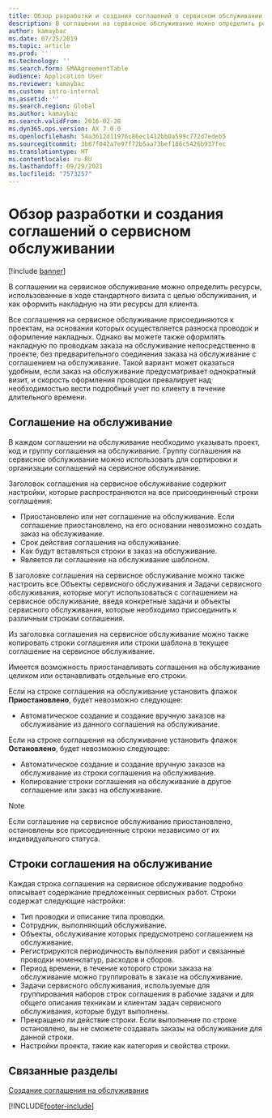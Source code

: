 ```yaml
---
title: Обзор разработки и создания соглашений о сервисном обслуживании
description: В соглашении на сервисное обслуживание можно определить ресурсы, использованные в ходе стандартного визита с целью обслуживания, и как оформить накладную на эти ресурсы для клиента.
author: kamaybac
ms.date: 07/25/2019
ms.topic: article
ms.prod: ''
ms.technology: ''
ms.search.form: SMAAgreementTable
audience: Application User
ms.reviewer: kamaybac
ms.custom: intro-internal
ms.assetid: ''
ms.search.region: Global
ms.author: kamaybac
ms.search.validFrom: 2016-02-28
ms.dyn365.ops.version: AX 7.0.0
ms.openlocfilehash: 54a3612d11976c86ec1412bb0a599c772d7edeb5
ms.sourcegitcommit: 3b87f042a7e97f72b5aa73bef186c5426b937fec
ms.translationtype: HT
ms.contentlocale: ru-RU
ms.lasthandoff: 09/29/2021
ms.locfileid: "7573257"
---
```

# <a name="develop-and-establish-service-agreements-overview"></a>Обзор разработки и создания соглашений о сервисном обслуживании

[!include [banner](../includes/banner.md)]

В соглашении на сервисное обслуживание можно определить ресурсы, использованные в ходе стандартного визита с целью обслуживания, и как оформить накладную на эти ресурсы для клиента.

Все соглашения на сервисное обслуживание присоединяются к проектам, на основании которых осуществляется разноска проводок и оформление накладных. Однако вы можете также оформлять накладную по проводкам заказа на обслуживание непосредственно в проекте, без предварительного соединения заказа на обслуживание с соглашением на обслуживание. Такой вариант может оказаться удобным, если заказ на обслуживание предусматривает однократный визит, и скорость оформления проводки превалирует над необходимостью вести подробный учет по клиенту в течение длительного времени.

## <a name="service-agreement"></a>Соглашение на обслуживание

В каждом соглашении на обслуживание необходимо указывать проект, код и группу соглашения на обслуживание. Группу соглашения на сервисное обслуживание можно использовать для сортировки и организации соглашений на сервисное обслуживание.

Заголовок соглашения на сервисное обслуживание содержит настройки, которые распространяются на все присоединенный строки соглашения:

-  Приостановлено или нет соглашение на обслуживание. Если соглашение приостановлено, на его основании невозможно создать заказ на обслуживание.
-  Срок действия соглашения на обслуживание.
-  Как будут вставляться строки в заказ на обслуживание.
-  Является ли соглашение на обслуживание шаблоном.

В заголовке соглашения на сервисное обслуживание можно также настроить все Объекты сервисного обслуживания и Задачи сервисного обслуживания, которые могут использоваться с соглашением на сервисное обслуживание, введя конкретные задачи и объекты сервисного обслуживания, которые необходимо присоединить к различным строкам соглашения.

Из заголовка соглашения на сервисное обслуживание можно также копировать строки соглашения или строки шаблона в текущее соглашение на сервисное обслуживание.

Имеется возможность приостанавливать соглашения на обслуживание целиком или останавливать отдельные его строки.

Если на строке соглашения на обслуживание установить флажок **Приостановлено**, будет невозможно следующее:

-    Автоматическое создание и создание вручную заказов на обслуживание из данного соглашения на обслуживание.

Если на строке соглашения на обслуживание установить флажок **Остановлено**, будет невозможно следующее:

-    Автоматическое создание и создание вручную заказов на обслуживание из строки соглашения на обслуживание.
-    Копирование строки соглашения на обслуживание в другое соглашение или заказ на обслуживание.


> [!NOTE]
> Если соглашение на сервисное обслуживание приостановлено, остановлены все присоединенные строки независимо от их индивидуального статуса.

## <a name="service-agreement-lines"></a>Строки соглашения на обслуживание

Каждая строка соглашения на сервисное обслуживание подробно описывает содержание предложенных сервисных работ. Строки содержат следующие настройки:

-  Тип проводки и описание типа проводки.
-  Сотрудник, выполняющий обслуживание.
-  Объекты, обслуживание которых предусмотрено соглашением на обслуживание.
-  Регистрируются периодичность выполнения работ и связанные проводки номенклатур, расходов и сборов.
-  Период времени, в течение которого строки заказа на обслуживание можно группировать в заказе на обслуживание.
-  Задачи сервисного обслуживания, используемые для группирования наборов строк соглашения в рабочие задачи и для общего описания техникам и клиентам задач сервисного обслуживания, которые будут выполнены.
-  Прекращено ли действие строки. Если выполнение по строке остановлено, вы не сможете создавать заказы на обслуживание для данной строки.
-  Настройки проекта, такие как категория и свойства строки.

## <a name="related-topics"></a>Связанные разделы

[Создание соглашения на обслуживание](create-service-agreements.md)


[!INCLUDE[footer-include](../../includes/footer-banner.md)]